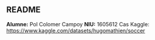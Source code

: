 ## README
**Alumne:** Pol Colomer Campoy
**NIU:** 1605612
Cas Kaggle: https://www.kaggle.com/datasets/hugomathien/soccer
